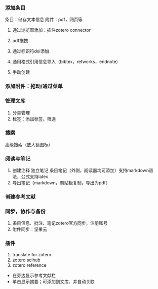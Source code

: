 ### 添加条目
条目：储存文本信息
附件：pdf，网页等
1. 通过浏览器添加：插件zotero connector

2. pdf拖拽

3. 通过标识符doi添加

4. 通用格式引用信息导入（bibtex，refworks，endnote）

5. 手动创建

### 添加附件：拖动/通过菜单
### 管理文库
1. 分类管理
2. 标签：添加标签，筛选
### 搜索
高级搜索（放大镜图标）

### 阅读与笔记
1. 创建注释 独立笔记 条目笔记（外侧，阅读器均可添加）支持markdown语法，公式支持latex
2. 导出笔记（markdown，剪贴板复制，导出为pdf）

### 创建参考文献

### 同步，协作与备份
1. 条目信息、批注、笔记zotero官方同步，注册账号
2. 附件同步：坚果云

### 插件
1.  translate for zotero
2. zotero scihub
3. zotero reference
* 在旁边显示参考文献栏
* 单击显示摘要；可添加到文库，并自动关联
